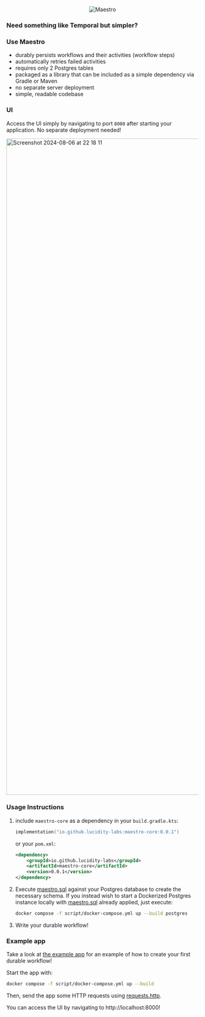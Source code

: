 <p align="center">
  <img src="https://github.com/user-attachments/assets/fc1169d0-6a38-45a8-88a7-016b3a7d0567" alt="Maestro">
</p>

### Need something like Temporal but simpler?

### Use Maestro

- durably persists workflows and their activities (workflow steps)
- automatically retries failed activities
- requires only 2 Postgres tables
- packaged as a library that can be included as a simple dependency via Gradle or Maven
- no separate server deployment
- simple, readable codebase

### UI

Access the UI simply by navigating to port `8000` after starting your application. No separate deployment needed!

<img width="1715" alt="Screenshot 2024-08-06 at 22 18 11" src="https://github.com/user-attachments/assets/52f3c4d8-3883-4a43-bb36-2746aac6acc0">


### Usage Instructions

1. include `maestro-core` as a dependency in your `build.gradle.kts`:
    ```kotlin
    implementation("io.github.lucidity-labs:maestro-core:0.0.1")
    ```
    
    or your `pom.xml`:
    
    ```xml
    <dependency>
        <groupId>io.github.lucidity-labs</groupId>
        <artifactId>maestro-core</artifactId>
        <version>0.0.1</version>
    </dependency>
    ```
   
2. Execute [maestro.sql](./script/maestro.sql) against your Postgres database to create the necessary schema. If you instead wish to start a Dockerized Postgres instance locally with [maestro.sql](./script/maestro.sql) already applied, just execute: 
   ```bash 
   docker compose -f script/docker-compose.yml up --build postgres
   ```

3. Write your durable workflow!

### Example app
Take a look at [the example app](./example) for an example of how to create your first durable workflow! 

Start the app with:
```bash
docker compose -f script/docker-compose.yml up --build
```

Then, send the app some HTTP requests using [requests.http](./example/script/requests.http).

You can access the UI by navigating to http://localhost:8000!
